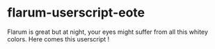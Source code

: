 # flarum-userscript-eote
Flarum is great but at night, your eyes might suffer from all this whitey colors. Here comes this userscript !

